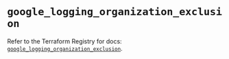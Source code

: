 # `google_logging_organization_exclusion`

Refer to the Terraform Registry for docs: [`google_logging_organization_exclusion`](https://registry.terraform.io/providers/hashicorp/google-beta/5.11.0/docs/resources/google_logging_organization_exclusion).
